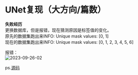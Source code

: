 # UNet复现（大方向/篇数）
**失败经历**  
更换数据库，但是报错，现在猜测原因是标签值的变化。    
原先的数据集跑出来INFO: Unique mask values: [0, 1]  
现在的数据集跑出来INFO: Unique mask values: [0, 1, 2, 3, 4, 5, 6]  

报错：  
![2023-09-26-02](https://github.com/ZYJ-Group/Tanghy/assets/94824386/af079a8f-aab7-4eb1-92ea-fb9f638c5bbf)  

ps.[源码](https://github.com/milesial/Pytorch-UNet)  

